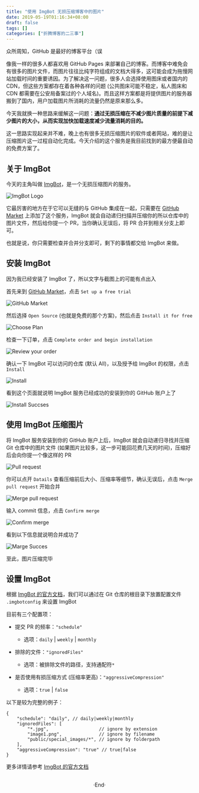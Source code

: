 ```yaml
---
title: "使用 ImgBot 无损压缩博客中的图片"
date: 2019-05-19T01:16:34+08:00
draft: false
tags: []
categories: ["折腾博客的二三事"]
---
```

<!-- 
![](https://mogeko.github.io/blog-images/r/066/)
{{< spoiler >}}{{< /spoiler >}}
&emsp;&emsp;
 -->

众所周知，GitHub 是最好的博客平台（误

像我一样的很多人都喜欢用 GitHub Pages 来部署自己的博客。而博客中难免会有很多的图片文件，而图片往往比纯字符组成的文档大得多，这可能会成为拖慢网站加载时间的重要诱因。为了解决这一问题，很多人会选择使用图床或者国内的 CDN，但这些方案都存在着各种各样的问题 (公共图床可能不稳定，私人图床和 CDN 都需要在公安局备案过的个人域名)。而且这样方案都是将提供图片的服务器搬到了国内，用户加载图片所消耗的流量仍然是原来那么多。

今天我就换一种思路来缓解这一问题：**通过无损压缩在不减少图片质量的前提下减少图片的大小，从而实现加快加载速度减少流量消耗的目的。**

这一思路实现起来并不难，晚上也有很多无损压缩图片的软件或者网站，难的是让压缩图片这一过程自动化完成。今天介绍的这个服务是我目前找到的最方便最自动的免费方案了。

## 关于 ImgBot

今天的主角叫做 [ImgBot](https://imgbot.net)，是一个无损压缩图片的服务。

![ImgBot Logo](https://mogeko.github.io/blog-images/r/066/imgbot_logo.png)

它最厉害的地方在于它可以无缝的与 GitHub 集成在一起，只需要在 [GitHub Market](https://github.com/marketplace/imgbot) 上添加了这个服务，ImgBot 就会自动递归扫描并压缩你的所以仓库中的图片文件，然后给你提一个 PR，当你确认无误后，将 PR 合并到相关分支上即可。

也就是说，你只需要检查并合并分支即可，剩下的事情都交给 ImgBot 来做。

## 安装 ImgBot

因为我已经安装了 ImgBot 了，所以文字与截图上的可能有点出入 

首先来到 [GitHub Market](https://github.com/marketplace/imgbot)，点击 `Set up a free trial`

![GitHub Market](https://mogeko.github.io/blog-images/r/066/github_market.png)

然后选择 `Open Source` (也就是免费的那个方案)，然后点击 `Install it for free`

![Choose Plan](https://mogeko.github.io/blog-images/r/066/choose_plan.png)

检查一下订单，点击 `Complete order and begin installation`

![Review your order](https://mogeko.github.io/blog-images/r/066/review_order.png)

确认一下 ImgBot 可以访问的仓库 (默认 All)，以及授予给 ImgBot 的权限，点击 `Install`

![Install](https://mogeko.github.io/blog-images/r/066/install.png)

看到这个页面就说明 ImgBot 服务已经成功的安装到你的 GitHub 账户上了

![Install Succses](https://mogeko.github.io/blog-images/r/066/install_succese.png)

## 使用 ImgBot 压缩图片

将 ImgBot 服务安装到你的 GitHub 账户上后，ImgBot 就会自动递归寻找并压缩 Git 仓库中的图片文件 (如果图片比较多，这一步可能回花费几天的时间)，压缩好后会向你提一个像这样的 PR

![Pull request](https://mogeko.github.io/blog-images/r/066/pr_exm.png)

你可以点开 `Datails` 查看压缩前后大小、压缩率等细节，确认无误后，点击 `Merge pull request` 开始合并

![Merge pull request](https://mogeko.github.io/blog-images/r/066/merge_pull_request.png)

输入 commit 信息，点击 `Confirm merge`

![Confirm merge](https://mogeko.github.io/blog-images/r/066/confirm_merge.png)

看到以下信息就说明合并成功了

![Marge Succes](https://mogeko.github.io/blog-images/r/066/marge_succes.png)

至此，图片压缩完毕

## 设置 ImgBot

根据 [ImgBot 的官方文档](https://imgbot.net/docs)，我们可以通过在 Git 仓库的根目录下放置配置文件 `.imgbotconfig` 来设置 ImgBot

目前有三个配置项：

- 提交 PR 的频率：`"schedule"`
  - 选项：`daily` | `weekly` | `monthly`
- 排除的文件：`"ignoredFiles"`
  - 选项：被排除文件的路径，支持通配符`*`

- 是否使用有损压缩方式 (压缩率更高)：`"aggressiveCompression"`
  - 选项：`true` | `false`

以下是较为完整的例子：

```.imgbotconfig
{
    "schedule": "daily", // daily|weekly|monthly
    "ignoredFiles": [
        "*.jpg",                   // ignore by extension
        "image1.png",              // ignore by filename
        "public/special_images/*", // ignore by folderpath
    ],
    "aggressiveCompression": "true" // true|false
}
```

更多详情请参考 [ImgBot 的官方文档](https://imgbot.net/docs)





<br>

<center>  ·End·  </center>